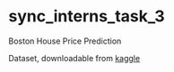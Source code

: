 # sync_interns_task_3
Boston House Price Prediction


Dataset, downloadable from [kaggle](https://www.kaggle.com/datasets/vikrishnan/boston-house-prices)
